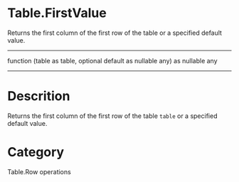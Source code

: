﻿# Table.FirstValue
Returns the first column of the first row of the table or a specified default value.
***
function (table as table, optional default as nullable any) as nullable any
***
# Descrition 
Returns the first column of the first row of the table <code>table</code> or a specified default value.
# Category 
Table.Row operations
